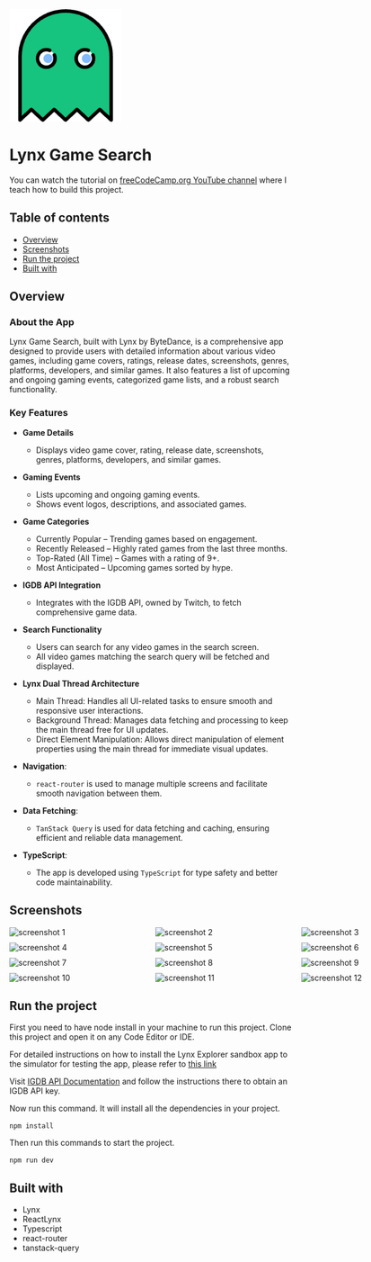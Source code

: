 <img src="src/assets/logo.png" alt="Lynx Game Search" width="200" height="200"/>

# Lynx Game Search

You can watch the tutorial on  [freeCodeCamp.org YouTube channel](https://youtu.be/KCQsP91Wor0?si=hsBe5f7E5D_CZkBL)  where I teach how to build this project.

## Table of contents

- [Overview](#overview)
- [Screenshots](#screenshots)
- [Run the project](#run-the-project)
- [Built with](#built-with)

## Overview

### About the App

Lynx Game Search, built with Lynx by ByteDance, is a comprehensive app designed to provide users with detailed information about various video games, including game covers, ratings, release dates, screenshots, genres, platforms, developers, and similar games. It also features a list of upcoming and ongoing gaming events, categorized game lists, and a robust search functionality.

### Key Features

- **Game Details**
  - Displays video game cover, rating, release date, screenshots, genres, platforms, developers, and similar games.

- **Gaming Events**
	- Lists upcoming and ongoing gaming events.
	- Shows event logos, descriptions, and associated games.

- **Game Categories**
	- Currently Popular – Trending games based on engagement.
	- Recently Released – Highly rated games from the last three months.
	- Top-Rated (All Time) – Games with a rating of 9+.
	- Most Anticipated – Upcoming games sorted by hype.

- **IGDB API Integration**
  - Integrates with the IGDB API, owned by Twitch, to fetch comprehensive game data.

- **Search Functionality**
  - Users can search for any video games in the search screen.
  - All video games matching the search query will be fetched and displayed.

- **Lynx Dual Thread Architecture**
	- Main Thread: Handles all UI-related tasks to ensure smooth and responsive user interactions.
	- Background Thread: Manages data fetching and processing to keep the main thread free for UI updates.
	- Direct Element Manipulation: Allows direct manipulation of element properties using the main thread for immediate visual updates.

- **Navigation**:
  - `react-router` is used to manage multiple screens and facilitate smooth navigation between them.

- **Data Fetching**:
  - `TanStack Query` is used for data fetching and caching, ensuring efficient and reliable data management.

- **TypeScript**:
  - The app is developed using `TypeScript` for type safety and better code maintainability.

## Screenshots

<div style="display: grid; grid-template-columns: repeat(3, 1fr); gap: 10px;">
    <img src="https://i.imgur.com/HEIBcYW.png" alt="screenshot 1" width="250"/>
    <img src="https://i.imgur.com/EeznSXM.png" alt="screenshot 2" width="250"/>
    <img src="https://i.imgur.com/jjNkUj2.png" alt="screenshot 3" width="250"/>
    <img src="https://i.imgur.com/rOgHh2P.png" alt="screenshot 4" width="250"/>
    <img src="https://i.imgur.com/rDlnSDJ.png" alt="screenshot 5" width="250"/>
    <img src="https://i.imgur.com/hJPDsHp.png" alt="screenshot 6" width="250"/>
    <img src="https://i.imgur.com/Kc6xrw4.png" alt="screenshot 7" width="250"/>
    <img src="https://i.imgur.com/27TkdYS.png" alt="screenshot 8" width="250"/>
    <img src="https://i.imgur.com/iviTRCc.png" alt="screenshot 9" width="250"/>
    <img src="https://i.imgur.com/1UhNrJ0.png" alt="screenshot 10" width="250"/>
    <img src="https://i.imgur.com/ECOePPR.png" alt="screenshot 11" width="250"/>
    <img src="https://i.imgur.com/xUxQEhX.png" alt="screenshot 12" width="250"/>
</div>


## Run the project

First you need to have node install in your machine to run this project.
Clone this project and open it on any Code Editor or IDE.

For detailed instructions on how to install the Lynx Explorer sandbox app to the simulator for testing the app, please refer to [this link](https://lynxjs.org/guide/start/quick-start.html#ios-simulator-platform=macos-arm64,explorer-platform=ios-simulator)

Visit [IGDB API Documentation](https://api-docs.igdb.com/#getting-started) and follow the instructions there to obtain an IGDB API key.

Now run this command. It will install all the dependencies in your project.

```
npm install
```

Then run this commands to start the project.

```
npm run dev
```

## Built with

- Lynx
- ReactLynx
- Typescript
- react-router
- tanstack-query
